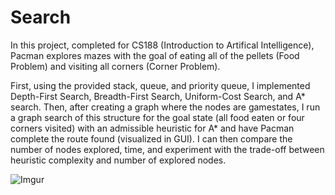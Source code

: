 # Search
In this project, completed for CS188 (Introduction to Artifical Intelligence), Pacman explores mazes with the goal of eating all of the pellets (Food Problem) and visiting all corners (Corner Problem).

First, using the provided stack, queue, and priority queue, I implemented Depth-First Search, Breadth-First Search, Uniform-Cost Search, and A* search. Then, after creating a graph where the nodes are gamestates, I run a graph search of this structure for the goal state (all food eaten or four corners visited) with an admissible heuristic for A* and have Pacman complete the route found (visualized in GUI). I can then compare the number of nodes explored, time, and experiment with the trade-off between heuristic complexity and number of explored nodes.

![Imgur](https://imgur.com/cWclvib)
